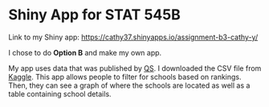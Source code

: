 # Shiny App for STAT 545B

Link to my Shiny app: https://cathy37.shinyapps.io/assignment-b3-cathy-y/

I chose to do **Option B** and make my own app.

My app uses data that was published by [QS](https://www.topuniversities.com/university-rankings/world-university-rankings/2022). I downloaded the CSV file from [Kaggle](https://www.kaggle.com/datasets/prasertk/qs-world-university-rankings-2021?select=QS+World+University+Rankings+2022.csv). This app allows people to filter for schools based on rankings. Then, they can see a graph of where the schools are located as well as a table containing school details.   
